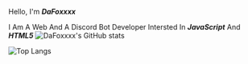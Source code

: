 Hello, I'm _**DaFoxxxx**_

I Am A Web And A Discord Bot Developer Intersted In **_JavaScript_** And **_HTML5_**
![DaFoxxxx's GitHub stats](https://github-readme-stats.vercel.app/api?username=dafoxxxx&show_icons=true&theme=dark)

![Top Langs](https://github-readme-stats.vercel.app/api/top-langs/?username=dafoxxxx&layout=compact)



